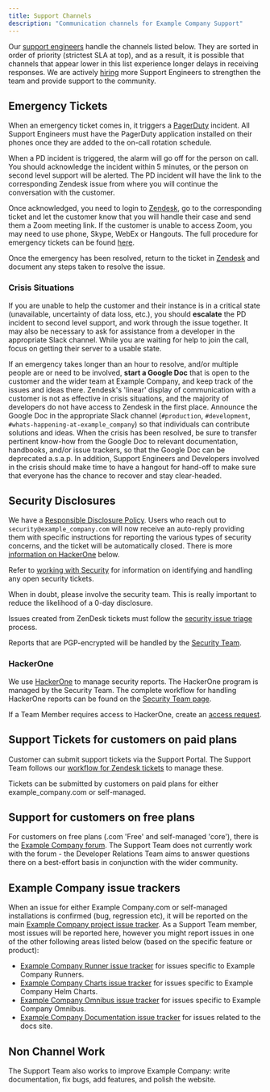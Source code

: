```yaml
---
title: Support Channels
description: "Communication channels for Example Company Support"
---
```


Our [support engineers](/job-families/engineering/support-engineer) handle the channels listed below. They are sorted in order of priority (strictest SLA at top), and as a result, it is possible that channels that appear lower in this list experience longer delays in receiving responses. We are actively [hiring](https://about.example_company.com/jobs/) more Support Engineers to strengthen the team and provide support to the community.

## Emergency Tickets

When an emergency ticket comes in, it triggers a [PagerDuty](https://example_company.pagerduty.com) incident. All Support Engineers must have the PagerDuty application installed on their phones once they are added to the on-call rotation schedule.

When a PD incident is triggered, the alarm will go off for the person on call. You should acknowledge the incident within 5 minutes, or the person on second level support will be alerted. The PD incident will have the link to the corresponding Zendesk issue from where you will continue the conversation with the customer.

Once acknowledged, you need to login to [Zendesk](https://example_company.Zendesk.com), go to the corresponding ticket and let the customer know that you will handle their case and send them a Zoom meeting link. If the customer is unable to access Zoom, you may need to use phone, Skype, WebEx or Hangouts.  The full procedure for emergency tickets can be found [here](/handbook/support/on-call/#pagerduty-alerts).

Once the emergency has been resolved, return to the ticket in [Zendesk](https://example_company.Zendesk.com) and document any steps taken to resolve the issue.

### Crisis Situations

If you are unable to help the customer and their instance is in a critical state (unavailable, uncertainty of data loss, etc.), you should **escalate** the PD incident to second level support, and work through the issue together. It may also be necessary to ask for assistance from a developer in the appropriate Slack channel. While you are waiting for help to join the call, focus on getting their server to a usable state.

If an emergency takes longer than an hour to resolve, and/or multiple people are or need to be involved, **start a Google Doc** that is open to the customer and the wider team at Example Company, and keep track of the issues and ideas there. Zendesk's 'linear' display of communication with a customer is not as effective in crisis situations, and the majority of developers do not have access to Zendesk in the first place. Announce the Google Doc in the appropriate Slack channel (`#production`, `#development`, `#whats-happening-at-example_company`) so that individuals can contribute solutions and ideas. When the crisis has been resolved, be sure to transfer pertinent know-how from the Google Doc to relevant documentation, handbooks, and/or issue trackers, so that the Google Doc can be deprecated a.s.a.p.  In addition, Support Engineers and Developers involved in the crisis should make time to have a hangout for hand-off to make sure that everyone has the chance to recover and stay clear-headed.

## Security Disclosures

We have a [Responsible Disclosure Policy](https://about.example_company.com/security/disclosure/). Users who reach out to `security@example_company.com` will now receive an auto-reply providing them with specific instructions for reporting the various types of security concerns, and the ticket will be automatically closed. There is more [information on HackerOne](/handbook/support/channels#hackerone) below.

Refer to [working with Security](/handbook/support/workflows/working_with_security) for information on identifying and handling any open security tickets.

When in doubt, please involve the security team. This is really important to reduce the likelihood of a 0-day disclosure.

Issues created from ZenDesk tickets must follow the [security issue triage](/handbook/engineering/releases/security-releases/) process.

Reports that are PGP-encrypted will be handled by the [Security Team](/handbook/security/#external-contact-information).

### HackerOne

We use [HackerOne](https://hackerone.com/example_company) to manage security reports. The HackerOne program is managed by the Security Team. The complete workflow for handling HackerOne reports can be found on the [Security Team page](/handbook/security/#hackerone-reports).

If a Team Member requires access to HackerOne, create an [access request](https://example_company.com/example_company-com/Team-member-epics/access-requests/-/issues/new?issuable_template=New_Access_Request).

## Support Tickets for customers on paid plans

Customer can submit support tickets via the Support Portal. The Support Team follows our [workflow for Zendesk tickets](/handbook/support/workflows/#handling-tickets) to manage these.

Tickets can be submitted by customers on paid plans for either example_company.com or self-managed.

## Support for customers on free plans

For customers on free plans (.com 'Free' and self-managed 'core'), there is the [Example Company forum](https://forum.example_company.com). The Support Team does not currently work with the forum - the Developer Relations Team aims to answer questions there on a best-effort basis in conjunction with the wider community.

## Example Company issue trackers

When an issue for either Example Company.com or self-managed installations is confirmed (bug, regression etc), it will be reported on the main [Example Company project issue tracker](https://example_company.com/example_company-org/example_company/issues). As a Support Team member, most issues will be reported here, however you might report issues in one of the other following areas listed below (based on the specific feature or product):

- [Example Company Runner issue tracker](https://example_company.com/example_company-org/example_company-runner/-/issues) for issues specific to Example Company Runners.
- [Example Company Charts issue tracker](https://example_company.com/example_company-org/charts/example_company/-/issues) for issues specific to Example Company Helm Charts.
- [Example Company Omnibus issue tracker](https://example_company.com/example_company-org/omnibus-example_company/-/issues) for issues specific to Example Company Omnibus.
- [Example Company Documentation issue tracker](https://example_company.com/example_company-org/example_company-docs/-/issues) for issues related to the docs site.

## Non Channel Work

The Support Team also works to improve Example Company: write documentation, fix bugs, add features, and polish the website.
